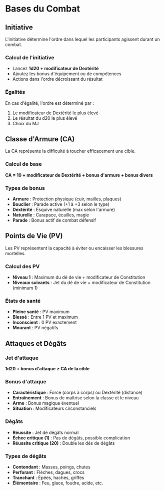 # Bases du Combat

## Initiative

L'initiative détermine l'ordre dans lequel les participants agissent durant un combat.

### Calcul de l'initiative
- Lancez **1d20 + modificateur de Dextérité**
- Ajoutez les bonus d'équipement ou de compétences
- Actions dans l'ordre décroissant du résultat

### Égalités
En cas d'égalité, l'ordre est déterminé par :
1. Le modificateur de Dextérité le plus élevé
2. Le résultat du d20 le plus élevé
3. Choix du MJ

## Classe d'Armure (CA)

La CA représente la difficulté à toucher efficacement une cible.

### Calcul de base
**CA = 10 + modificateur de Dextérité + bonus d'armure + bonus divers**

### Types de bonus
- **Armure** : Protection physique (cuir, mailles, plaques)
- **Bouclier** : Parade active (+1 à +3 selon le type)
- **Dextérité** : Esquive naturelle (max selon l'armure)
- **Naturelle** : Carapace, écailles, magie
- **Parade** : Bonus actif de combat défensif

## Points de Vie (PV)

Les PV représentent la capacité à éviter ou encaisser les blessures mortelles.

### Calcul des PV
- **Niveau 1** : Maximum du dé de vie + modificateur de Constitution
- **Niveaux suivants** : Jet du dé de vie + modificateur de Constitution (minimum 1)

### États de santé
- **Pleine santé** : PV maximum
- **Blessé** : Entre 1 PV et maximum
- **Inconscient** : 0 PV exactement
- **Mourant** : PV négatifs

## Attaques et Dégâts

### Jet d'attaque
**1d20 + bonus d'attaque ≥ CA de la cible**

### Bonus d'attaque
- **Caractéristique** : Force (corps à corps) ou Dextérité (distance)
- **Entraînement** : Bonus de maîtrise selon la classe et le niveau
- **Arme** : Bonus magique éventuel
- **Situation** : Modificateurs circonstanciels

### Dégâts
- **Réussite** : Jet de dégâts normal
- **Échec critique (1)** : Pas de dégâts, possible complication
- **Réussite critique (20)** : Double les dés de dégâts

### Types de dégâts
- **Contondant** : Masses, poings, chutes
- **Perforant** : Flèches, dagues, crocs
- **Tranchant** : Épées, haches, griffes
- **Élémentaire** : Feu, glace, foudre, acide, etc.
